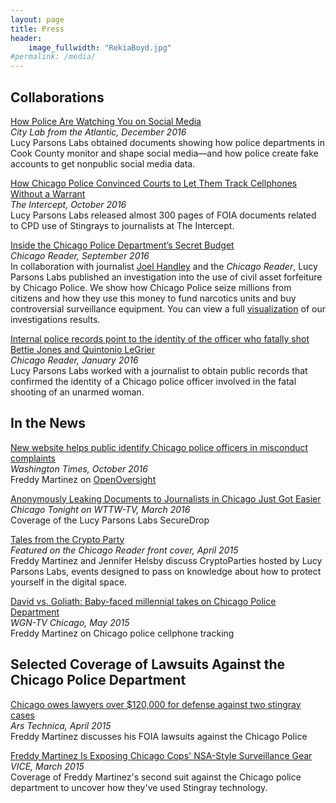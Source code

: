 ```yaml
---
layout: page
title: Press
header:
    image_fullwidth: "RekiaBoyd.jpg"
#permalink: /media/
---
```


## Collaborations

[How Police Are Watching You on Social Media](http://www.citylab.com/crime/2016/12/how-police-are-watching-on-social-media/508991/)  
_City Lab from the Atlantic, December 2016_  
Lucy Parsons Labs obtained documents showing how police departments in Cook County monitor and shape social media—and how police create fake accounts to get nonpublic social media data.

[How Chicago Police Convinced Courts to Let Them Track Cellphones Without a Warrant](https://theintercept.com/2016/10/18/how-chicago-police-convinced-courts-to-let-them-track-cellphones-without-a-warrant/)  
_The Intercept, October 2016_  
Lucy Parsons Labs released almost 300 pages of FOIA documents related to CPD use of Stingrays to journalists at The Intercept. 

[Inside the Chicago Police Department’s Secret Budget](http://www.chicagoreader.com/chicago/police-department-civil-forfeiture-investigation/Content?oid=23728922)  
_Chicago Reader, September 2016_  
In collaboration with journalist [Joel Handley](https://twitter.com/joel_handley) and the *Chicago Reader*, Lucy Parsons Labs published an investigation into the use of civil asset forfeiture by Chicago Police. We show how Chicago Police seize millions from citizens and how they use this money to fund narcotics units and buy controversial surveillance equipment. You can view a full [visualization](https://lucyparsonslabs.com/fullaudit/) of our investigations results.

[Internal police records point to the identity of the officer who fatally shot Bettie Jones and Quintonio LeGrier](http://www.chicagoreader.com/Bleader/archives/2016/01/14/internal-police-records-point-to-the-identity-of-the-officer-who-fatally-shot-bettie-jones-and-quintonio-legrier)  
_Chicago Reader, January 2016_  
Lucy Parsons Labs worked with a journalist to obtain public records that confirmed the identity of a Chicago police officer involved in the fatal shooting of an unarmed woman.

## In the News

[New website helps public identify Chicago police officers in misconduct complaints](http://www.washingtontimes.com/news/2016/oct/20/openoversight-helps-public-identify-chicago-police/)  
_Washington Times, October 2016_  
Freddy Martinez on [OpenOversight](https://lucyparsonslabs.com/projects/openoversight/)

[Anonymously Leaking Documents to Journalists in Chicago Just Got Easier](http://chicagotonight.wttw.com/2016/03/31/anonymously-leaking-documents-journalists-chicago-just-got-easier)  
_Chicago Tonight on WTTW-TV, March 2016_  
Coverage of the Lucy Parsons Labs SecureDrop

[Tales from the Crypto Party](http://www.chicagoreader.com/chicago/tales-from-the-crypto-party/Content?oid=17455111)  
_Featured on the Chicago Reader front cover, April 2015_  
Freddy Martinez and Jennifer Helsby discuss CryptoParties hosted by Lucy Parsons Labs, events designed to pass on knowledge about how to protect yourself in the digital space.

[David vs. Goliath: Baby-faced millennial takes on Chicago Police Department](http://wgntv.com/2015/05/12/david-vs-goliath-baby-faced-millennial-takes-on-chicago-police-department/)  
_WGN-TV Chicago, May 2015_  
Freddy Martinez on Chicago police cellphone tracking

## Selected Coverage of Lawsuits Against the Chicago Police Department

[Chicago owes lawyers over $120,000 for defense against two stingray cases](https://arstechnica.com/tech-policy/2015/04/chicago-owes-lawyers-over-120000-for-defense-against-two-stingray-cases/)  
_Ars Technica, April 2015_  
Freddy Martinez discusses his FOIA lawsuits against the Chicago Police

[Freddy Martinez Is Exposing Chicago Cops' NSA-Style Surveillance Gear](https://www.vice.com/en_us/article/stingrays-and-secrets-how-the-chicago-police-department-was-forced-to-come-clean-330)  
_VICE, March 2015_  
Coverage of Freddy Martinez's second suit against the Chicago police department to uncover how they've used Stingray technology.
  
